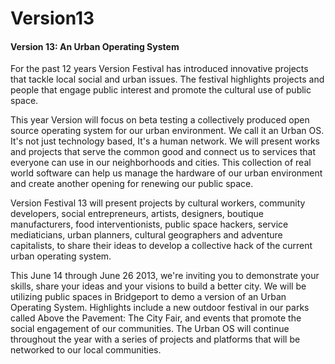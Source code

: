 Version13
=========

#### Version 13: An Urban Operating System

For the past 12 years Version Festival has introduced innovative projects that tackle local social and urban issues. The festival highlights projects and people that engage public interest and promote the cultural use of public space.

This year Version will focus on beta testing a collectively produced open source operating system for our urban environment. We call it an Urban OS. It's not just technology based, It's a human network. We will present works and projects that serve the common good and connect us to services that everyone can use in our neighborhoods and cities. This collection of real world software can help us manage the hardware of our urban environment and create another opening for renewing our public space.


Version Festival 13 will present projects by cultural workers, community developers, social entrepreneurs, artists, designers, boutique manufacturers, food interventionists, public space hackers, service mediaticians, urban planners, cultural geographers and adventure capitalists, to share their ideas to develop a collective hack of the current urban operating system.

This June 14 through June 26 2013, we're inviting you to demonstrate your skills, share your ideas and your visions to build a better city. We will be utilizing public spaces in Bridgeport to demo a version of an Urban Operating System. Highlights include a new outdoor festival in our parks called Above the Pavement: The City Fair, and events that promote the social engagement of our communities. The Urban OS will continue throughout the year with a series of projects and platforms that will be networked to our local communities.
